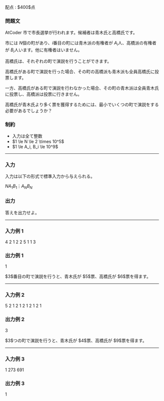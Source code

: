 
<div>

<span>

<span>

<p>
配点 : $400$点
</p>

<div>

<section>

### **問題文**

<p>
AtCoder 市で市長選挙が行われます。候補者は青木氏と高橋氏です。

市には $N$個の町があり、$i$番目の町には青木派の有権者が $A_i$人、高橋派の有権者が $B_i$人います。他に有権者はいません。

高橋氏は、それぞれの町で演説を行うことができます。

高橋氏がある町で演説を行った場合、その町の高橋派も青木派も全員高橋氏に投票します。

一方、高橋氏がある町で演説を行わなかった場合、その町の青木派は全員青木氏に投票し、高橋派は投票に行きません。

高橋氏が青木氏より多く票を獲得するためには、最小でいくつの町で演説をする必要があるでしょうか？
</p>

</section>

</div>

<div>

<section>

### **制約**

<ul>

<li>
入力は全て整数
</li>

<li>
$1 \le N \le 2 \times 10^5$
</li>

<li>
$1 \le A_i, B_i \le 10^9$
</li>

</ul>

</section>

</div>

---

<div>

<div>

<section>

### **入力**

<p>
入力は以下の形式で標準入力から与えられる。
</p>

<div>

$N$$A_1$$B_1$$\vdots$$A_N$$B_N$
</div>

</section>

</div>

<div>

<section>

### **出力**

<p>
答えを出力せよ。
</p>

</section>

</div>

</div>

---

<div>

<section>

### **入力例 1**

<div>

4
2 1
2 2
5 1
1 3

</div>

</section>

</div>

<div>

<section>

### **出力例 1**

<div>

1

</div>

<p>
$3$番目の町で演説を行うと、青木氏が $5$票、高橋氏が $6$票を得ます。
</p>

</section>

</div>

---

<div>

<section>

### **入力例 2**

<div>

5
2 1
2 1
2 1
2 1
2 1

</div>

</section>

</div>

<div>

<section>

### **出力例 2**

<div>

3

</div>

<p>
$3$つの町で演説を行うと、青木氏が $4$票、高橋氏が $9$票を得ます。
</p>

</section>

</div>

---

<div>

<section>

### **入力例 3**

<div>

1
273 691

</div>

</section>

</div>

<div>

<section>

### **出力例 3**

<div>

1

</div>

</section>

</div>

</span>

</span>

</div>
